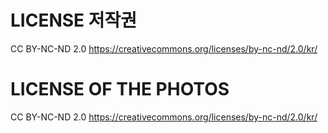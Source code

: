 # LICENSE 저작권
CC BY-NC-ND 2.0
https://creativecommons.org/licenses/by-nc-nd/2.0/kr/

# LICENSE OF THE PHOTOS
CC BY-NC-ND 2.0
https://creativecommons.org/licenses/by-nc-nd/2.0/kr/

